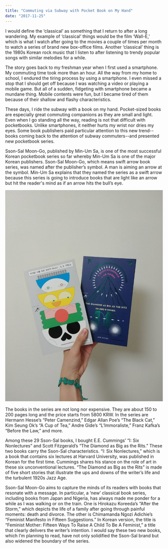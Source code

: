 ```yaml
---
title: "Commuting via Subway with Pocket Book on My Hand"
date: "2017-11-25"
---
```


I would define the ‘classical’ as something that I return to after a long wandering. My example of ‘classical’ things would be the film ‘Wall-E,’ which is what I watch after going to the movies a couple of times per month to watch a series of brand new box-office films. Another ‘classical’ thing is the 1980s Korean rock music that I listen to after listening to trendy popular songs with similar melodies for a while.

The story goes back to my freshman year when I first used a smartphone. My commuting time took more than an hour. All the way from my home to school, I endured the tiring process by using a smartphone. I even missed a stop that I should get off because I was watching a video or playing a mobile game. But all of a sudden, fidgeting with smartphone became a mundane thing. Mobile contents were fun, but I became tired of them because of their shallow and flashy characteristics.

These days, I ride the subway with a book on my hand. Pocket-sized books are especially great commuting companions as they are small and light. Even when I go standing all the way, reading is not that difficult with pocketbooks. Unlike smartphones, it neither hurts my wrist nor dries my eyes. Some book publishers paid particular attention to this new trend--books coming back to the attention of subway commuters--and presented new pocketbook series.

Sson-Sal Moon-Go, published by Min-Um Sa, is one of the most successful Korean pocketbook series so far whereby Min-Um Sa is one of the major Korean publishers. Sson-Sal Moon-Go, which means swift arrow book series, was named after the publisher’s symbol. A man is aiming an arrow at the symbol. Min-Um Sa explains that they named the series as a swift arrow because this series is going to introduce books that are light like an arrow but hit the reader's mind as if an arrow hits the bull’s eye.

![KakaoTalk 20171030 145515990](./images/KakaoTalk_20171030_145515990.jpg)

The books in the series are not long nor expensive. They are about 150 to 200 pages long and the price starts from 5800 KRW. In the series are Hermann Hesse’s “Peter Camenzind,” Edgar Allan Poe’s “The Black Cat,” Kim Seung Ok’s “A Cup of Tea,” Andre Gide’s “L’lmmoraliste,” Franz Kafka’s “Before the Law,” and more.

Among these 29 Sson-Sal books, I bought E.E. Cummings’ “I: Six Nonlectures” and Scott Fitzgerald’s “The Diamond as Big as the Rits.” These two books carry the Sson-Sal characteristics. “I: Six Nonlectures,” which is a book that contains six lectures at Harvard University, was published in Korean for the first time. Cummings shares his stance on the role of art in these six unconventional lectures. “The Diamond as Big as the Rits” is made of five short stories that illustrate the ups and downs of the writer’s life and the turbulent 1920s Jazz Age.

Sson-Sal Moon-Go aims to capture the minds of its readers with books that resonate with a message. In particular, a ‘new’ classical book series, including books from Japan and Nigeria, has always made me ponder for a while as I was walking or on the train. One is Hirokazu Koreeda’s “After the Storm,” which depicts the life of a family after going through painful moments: death and divorce. The other is Chimamanda Ngozi Adichie’s “Feminist Manifesto in Fifteen Suggestions.” In Korean version, the title is “Feminist Mother: Fifteen Ways To Raise A Child To Be A Feminist,” a title that clearly delivers the writer’s intention. I would say these two new books, which I’m planning to read, have not only solidified the Sson-Sal brand but also widened the boundary of the series.
